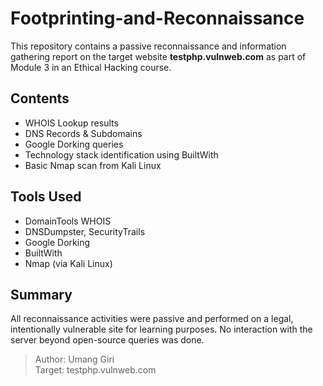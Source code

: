 # Footprinting-and-Reconnaissance

This repository contains a passive reconnaissance and information gathering report on the target website **testphp.vulnweb.com** as part of Module 3 in an Ethical Hacking course.

##  Contents

- WHOIS Lookup results  
- DNS Records & Subdomains  
- Google Dorking queries  
- Technology stack identification using BuiltWith  
- Basic Nmap scan from Kali Linux

##  Tools Used

- DomainTools WHOIS  
- DNSDumpster, SecurityTrails  
- Google Dorking  
- BuiltWith  
- Nmap (via Kali Linux)

##  Summary

All reconnaissance activities were passive and performed on a legal, intentionally vulnerable site for learning purposes. No interaction with the server beyond open-source queries was done.

>  Author: Umang Giri  
>  Target: testphp.vulnweb.com
